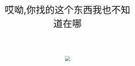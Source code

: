 <center style="font-size: 30px; padding: inherit">哎呦,你找的这个东西我也不知道在哪</center>
<br>
<br>
<div align="center">    
<img src="https://github.com/shhch/library/releases/download/1.0/404.gif">
</div>
